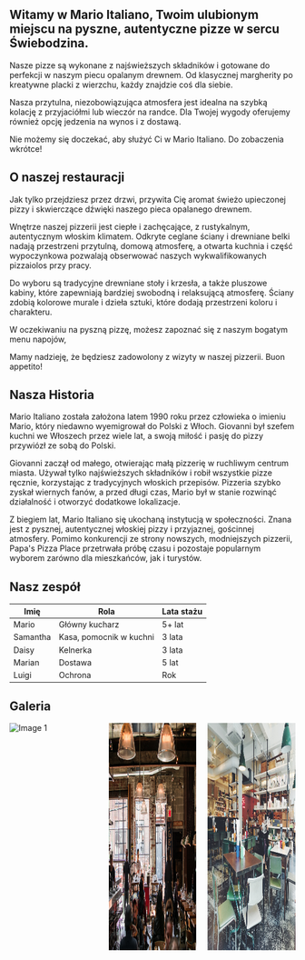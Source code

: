 
## Witamy w <strong>Mario Italiano</strong>, Twoim ulubionym miejscu na pyszne, autentyczne pizze w sercu Świebodzina.

Nasze pizze są wykonane z najświeższych składników i gotowane do perfekcji w naszym piecu opalanym drewnem. Od klasycznej margherity po kreatywne placki z wierzchu, każdy znajdzie coś dla siebie.


Nasza przytulna, niezobowiązująca atmosfera jest idealna na szybką kolację z przyjaciółmi lub wieczór na randce. Dla Twojej wygody oferujemy również opcję jedzenia na wynos i z dostawą.

Nie możemy się doczekać, aby służyć Ci w Mario Italiano. Do zobaczenia wkrótce!


## O naszej restauracji

 Jak tylko przejdziesz przez drzwi, przywita Cię aromat świeżo upieczonej pizzy i skwierczące dźwięki naszego pieca opalanego drewnem.

Wnętrze naszej pizzerii jest ciepłe i zachęcające, z rustykalnym, autentycznym włoskim klimatem. Odkryte ceglane ściany i drewniane belki nadają przestrzeni przytulną, domową atmosferę, a otwarta kuchnia i część wypoczynkowa pozwalają obserwować naszych wykwalifikowanych pizzaiolos przy pracy.

Do wyboru są tradycyjne drewniane stoły i krzesła, a także pluszowe kabiny, które zapewniają bardziej swobodną i relaksującą atmosferę. Ściany zdobią kolorowe murale i dzieła sztuki, które dodają przestrzeni koloru i charakteru.

W oczekiwaniu na pyszną pizzę, możesz zapoznać się z naszym bogatym menu napojów, 

Mamy nadzieję, że będziesz zadowolony z wizyty w naszej pizzerii. Buon appetito!



## Nasza Historia 

 Mario Italiano została założona latem 1990 roku przez człowieka o imieniu Mario, który niedawno wyemigrował do Polski z Włoch. Giovanni był szefem kuchni we Włoszech przez wiele lat, a swoją miłość i pasję do pizzy przywiózł ze sobą do Polski.

Giovanni zaczął od małego, otwierając małą pizzerię w ruchliwym centrum miasta. Używał tylko najświeższych składników i robił wszystkie pizze ręcznie, korzystając z tradycyjnych włoskich przepisów. Pizzeria szybko zyskał wiernych fanów, a przed długi czas, Mario był w stanie rozwinąć działalność i otworzyć dodatkowe lokalizacje.

Z biegiem lat, Mario Italiano  się ukochaną instytucją w społeczności. Znana jest z pysznej, autentycznej włoskiej pizzy i przyjaznej, gościnnej atmosfery. Pomimo konkurencji ze strony nowszych, modniejszych pizzerii, Papa's Pizza Place przetrwała próbę czasu i pozostaje popularnym wyborem zarówno dla mieszkańców, jak i turystów.


## Nasz zespół 

| Imię  | Rola  | Lata stażu |
|-------|-------|-------------------|
| Mario | Główny kucharz | 5+ lat        |
| Samantha | Kasa, pomocnik w kuchni | 3 lata       |
| Daisy    | Kelnerka                   |    3 lata           |
| Marian         |                     Dostawa       |  5 lat                   |
| Luigi | Ochrona | Rok        |



## Galeria

<div class="grid" style=" display: grid;
    grid-template-columns: repeat(3, 1fr);
    grid-gap: 20px;">
  <img src="img/pizzeria1.jpg" alt="Image 1" style="width:2fr; height:400px;">
  <img src="img/pizzeria2.jpg" alt="Image 2" style="width:1fr; height:400px;">
  <img src="img/pizzeria3.jpg" alt="Image 3" style="width:1fr; height:400px;">

</div>


